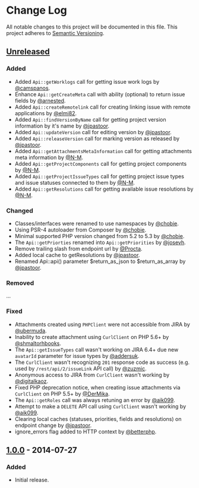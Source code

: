 # Change Log
All notable changes to this project will be documented in this file.
This project adheres to [Semantic Versioning](http://semver.org/).

## [Unreleased]
### Added
- Added `Api::getWorklogs` call for getting issue work logs by [@camspanos].
- Enhance `Api::getCreateMeta` call with ability (optional) to return issue fields by [@arnested].
- Added `Api::createRemotelink` call for creating linking issue with remote applications by [@elmi82].
- Added `Api::findVersionByName` call for getting project version information by it's name by [@jpastoor].
- Added `Api::updateVersion` call for editing version by [@jpastoor].
- Added `Api::releaseVersion` call for marking version as released by [@jpastoor].
- Added `Api::getAttachmentsMetaInformation` call for getting attachments meta information by [@N-M].
- Added `Api::getProjectComponents` call for getting project components by [@N-M].
- Added `Api::getProjectIssueTypes` call for getting project issue types and issue statuses connected to them by [@N-M].
- Added `Api::getResolutions` call for getting available issue resolutions by [@N-M].

### Changed
- Classes/interfaces were renamed to use namespaces by [@chobie].
- Using PSR-4 autoloader from Composer by [@chobie].
- Minimal supported PHP version changed from 5.2 to 5.3 by [@chobie].
- The `Api::getPriorties` renamed into `Api::getPriorities` by [@josevh].
- Remove trailing slash from endpoint url by [@Procta].
- Added local cache to getResolutions by [@jpastoor].
- Renamed Api::api() parameter $return_as_json to $return_as_array by [@jpastoor].

### Removed
...

### Fixed
- Attachments created using `PHPClient` were not accessible from JIRA by [@ubermuda].
- Inability to create attachment using `CurlClient` on PHP 5.6+ by [@shmaltorhbooks].
- The `Api::getIssueTypes` call wasn't working on JIRA 6.4+ due new `avatarId` parameter for issue types by [@addersuk].
- The `CurlClient` wasn't recognizing `201` response code as success (e.g. used by `/rest/api/2/issueLink` API call) by [@zuzmic].
- Anonymous access to JIRA from `CurlClient` wasn't working by [@digitalkaoz].
- Fixed PHP deprecation notice, when creating issue attachments via `CurlClient` on PHP 5.5+ by [@DerMika].
- The `Api::getRoles` call was always retuning an error by [@aik099].
- Attempt to make a `DELETE` API call using `CurlClient` wasn't working by [@aik099].
- Clearing local caches (statuses, priorities, fields and resolutions) on endpoint change by [@jpastoor].
- ignore_errors flag added to HTTP context by [@betterphp].

## [1.0.0] - 2014-07-27
### Added
- Initial release.

[Unreleased]: https://github.com/chobie/jira-api-restclient/compare/v1.0.0...HEAD
[1.0.0]: https://github.com/chobie/jira-api-restclient/compare/b86f47129509bb27ae11d136fed67b70a27fd3be...v1.0.0
[@camspanos]: https://github.com/camspanos
[@arnested]: https://github.com/arnested
[@elmi82]: https://github.com/elmi82
[@jpastoor]: https://github.com/jpastoor
[@N-M]: https://github.com/N-M
[@chobie]: https://github.com/chobie
[@josevh]: https://github.com/josevh
[@Procta]: https://github.com/Procta
[@ubermuda]: https://github.com/ubermuda
[@shmaltorhbooks]: https://github.com/shmaltorhbooks
[@addersuk]: https://github.com/addersuk
[@zuzmic]: https://github.com/zuzmic
[@digitalkaoz]: https://github.com/digitalkaoz
[@DerMika]: https://github.com/DerMika
[@aik099]: https://github.com/aik099
[@betterphp]: https://github.com/betterphp
